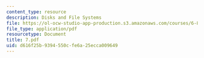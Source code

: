 ```yaml
---
content_type: resource
description: Disks and File Systems
file: https://ol-ocw-studio-app-production.s3.amazonaws.com/courses/6-826-principles-of-computer-systems-spring-2002/d616f25b9394550cfe6a25ecca009649_7.pdf
file_type: application/pdf
resourcetype: Document
title: 7.pdf
uid: d616f25b-9394-550c-fe6a-25ecca009649
---
```

